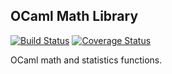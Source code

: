 OCaml Math Library
------------------

[![Build Status](https://travis-ci.org/rleonid/oml.svg?branch=testing_driver)](https://travis-ci.org/rleonid/oml)
[![Coverage Status](https://coveralls.io/repos/rleonid/oml/badge.svg)](https://coveralls.io/r/rleonid/oml)

OCaml math and statistics functions.
